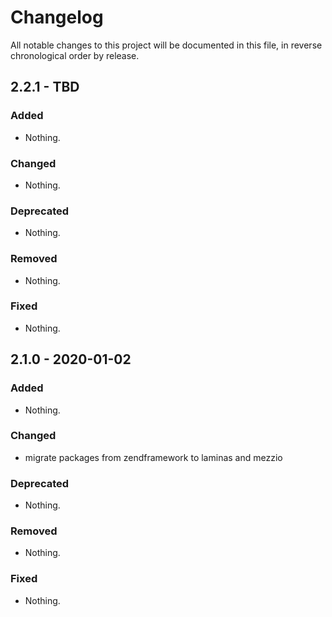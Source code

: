 # Changelog

All notable changes to this project will be documented in this file, in reverse chronological order by release.

## 2.2.1 - TBD

### Added

- Nothing.

### Changed

- Nothing.

### Deprecated

- Nothing.

### Removed

- Nothing.

### Fixed

- Nothing.

## 2.1.0 - 2020-01-02

### Added

- Nothing.

### Changed

- migrate packages from zendframework to laminas and mezzio

### Deprecated

- Nothing.

### Removed

- Nothing.

### Fixed

- Nothing.

